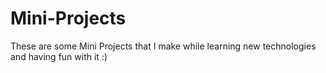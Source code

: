 # Mini-Projects
These are some Mini Projects that I make while learning new technologies and having fun with it :)
